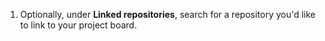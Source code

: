 1. Optionally, under **Linked repositories**, search for a repository you'd like to link to your project board.